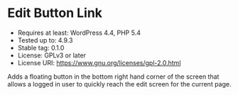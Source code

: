 # Edit Button Link

* Requires at least: WordPress 4.4, PHP 5.4
* Tested up to: 4.9.3
* Stable tag: 0.1.0
* License: GPLv3 or later
* License URI: https://www.gnu.org/licenses/gpl-2.0.html

Adds a floating button in the bottom right hand corner of the screen that allows a logged in user to quickly reach the edit screen for the current page.